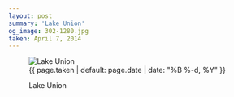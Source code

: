 ```yaml
---
layout: post
summary: 'Lake Union'
og_image: 302-1280.jpg
taken: April 7, 2014
---
```


<figure class="post" data-src="{{ site.assets_url }}/{{ page.og_image }}" data-sub-html='#caption-{{ page.id | remove_first: "/" }}'>
<img alt="Lake Union" sizes="(min-width: 700px) 50vw, calc(100vw - 2rem)" src="{{ site.assets_url }}/302-640.jpg" srcset="{{ site.assets_url }}/302-1280.jpg 1280w, {{ site.assets_url }}/302-960.jpg 960w, {{ site.assets_url }}/302-640.jpg 640w, {{ site.assets_url }}/302-320.jpg 320w"/>
<figcaption id='caption-{{ page.id | remove_first: "/" }}'>
<time>{{ page.taken | default: page.date | date: "%B %-d, %Y" }}</time>
<p>Lake Union</p>
</figcaption>
</figure>
